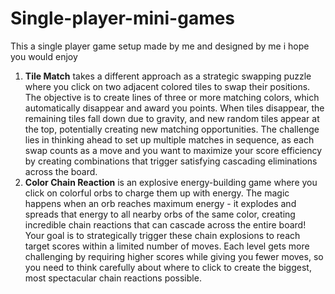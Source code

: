 # Single-player-mini-games
This a single player game setup made by me and designed by me i hope you  would enjoy
1) **Tile Match** takes a different approach as a strategic swapping puzzle where you click on two adjacent colored tiles to swap their positions. The objective is to create lines of three or more matching colors, which automatically disappear and award you points. When tiles disappear, the remaining tiles fall down due to gravity, and new random tiles appear at the top, potentially creating new matching opportunities. The challenge lies in thinking ahead to set up multiple matches in sequence, as each swap counts as a move and you want to maximize your score efficiency by creating combinations that trigger satisfying cascading eliminations across the board.
2) **Color Chain Reaction** is an explosive energy-building game where you click on colorful orbs to charge them up with energy. The magic happens when an orb reaches maximum energy - it explodes and spreads that energy to all nearby orbs of the same color, creating incredible chain reactions that can cascade across the entire board! Your goal is to strategically trigger these chain explosions to reach target scores within a limited number of moves. Each level gets more challenging by requiring higher scores while giving you fewer moves, so you need to think carefully about where to click to create the biggest, most spectacular chain reactions possible.
